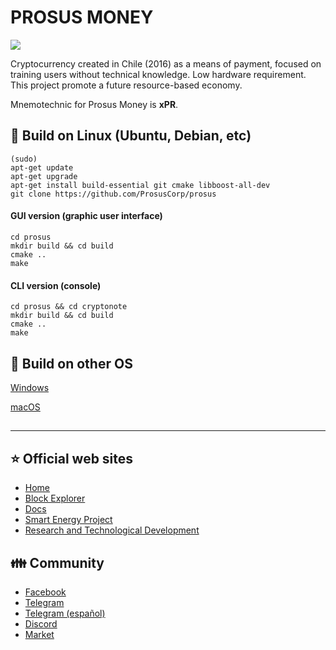 
# PROSUS MONEY

<img src="http://prosus.money/wp-content/uploads/2018/03/Prosus-header.jpg">

Cryptocurrency created in Chile (2016) as a means of payment, focused on training users without technical knowledge. Low hardware requirement. This project promote a future resource-based economy.

Mnemotechnic for Prosus Money is **xPR**.


## 💾 Build on Linux (Ubuntu, Debian, etc)
```
(sudo)
apt-get update
apt-get upgrade
apt-get install build-essential git cmake libboost-all-dev
git clone https://github.com/ProsusCorp/prosus
```

#### GUI version (graphic user interface)
```
cd prosus
mkdir build && cd build
cmake ..
make
```

#### CLI version (console)
```
cd prosus && cd cryptonote
mkdir build && cd build
cmake ..
make
```

## 💾 Build on other OS
[Windows](http://wiki.prosus.money)

[macOS](http://wiki.prosus.money)


##
---
## :star: Official web sites 
* [Home](http://prosus.money)
* [Block Explorer](http://explorer.prosus.money)
* [Docs](http://wiki.prosus.money)
* [Smart Energy Project](http://prosus.energy)
* [Research and Technological Development](http://prosuscorp.com)

## :family: Community
* [Facebook](https://www.facebook.com/groups/prosus.money)
* [Telegram](https://t.me/prosus_money)
* [Telegram (español)](https://t.me/prosus)
* [Discord](https://discordapp.com/channels/477481402829635604)
* [Market](https://prosus.dinova.cl)

